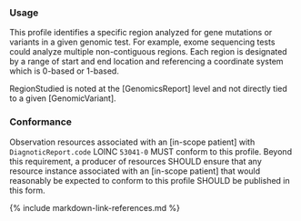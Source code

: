 ### Usage

This profile identifies a specific region analyzed for gene mutations or variants in a given genomic test. For example, exome sequencing tests could analyze multiple non-contiguous regions. Each region is designated by a range of start and end location and referencing a coordinate system which is 0-based or 1-based. 

RegionStudied is noted at the [GenomicsReport] level and not directly tied to a given [GenomicVariant].

### Conformance

Observation resources associated with an [in-scope patient] with `DiagnoticReport.code` LOINC `53041-0` MUST conform to this profile. Beyond this requirement, a producer of resources SHOULD ensure that any resource instance associated with an [in-scope patient] that would reasonably be expected to conform to this profile SHOULD be published in this form.

{% include markdown-link-references.md %}